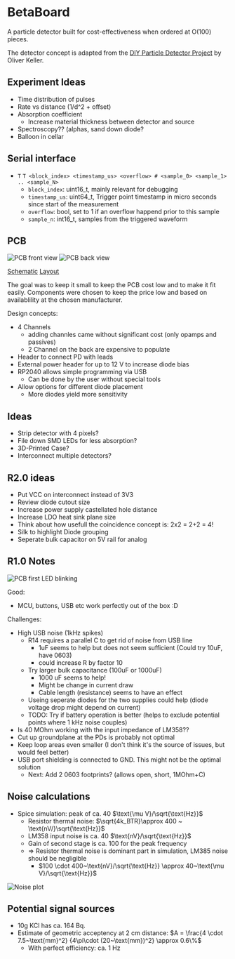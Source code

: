 # BetaBoard

A particle detector built for cost-effectiveness when ordered at O(100) pieces.

The detector concept is adapted from the [DIY Particle Detector Project](https://github.com/ozel/DIY_particle_detector) by Oliver Keller.

## Experiment Ideas

* Time distribution of pulses
* Rate vs distance (1/d^2 + offset)
* Absorption coefficient
    * Increase material thickness between detector and source
* Spectroscopy?? (alphas, sand down diode?
* Balloon in cellar

## Serial interface

* `T` `T <block_index> <timestamp_us> <overflow> # <sample_0> <sample_1> .. <sample_N>`
    * `block_index`: uint16_t, mainly relevant for debugging
    * `timestamp_us`: uint64_t, Trigger point timestamp in micro seconds since start of the measurement
    * `overflow`: bool, set to 1 if an overflow happend prior to this sample
    * `sample_n`:  int16_t, samples from the triggered waveform

## PCB

![PCB front view](other/img/r1.0_pcb_front.png)
![PCB back view](other/img/r1.0_pcb_back.png)

[Schematic](betaBoard/pdf/betaBoard_sch.pdf)
[Layout](betaBoard/pdf/betaBoard_pdf.pdf)

The goal was to keep it small to keep the PCB cost low and to make it fit easily.
Components were chosen to keep the price low and based on availablility at the chosen manufacturer.

Design concepts:
* 4 Channels
    * adding channles came without significant cost (only opamps and passives)
    * 2 Channel on the back are expensive to populate
* Header to connect PD with leads
* External power header for up to 12 V to increase diode bias
* RP2040 allows simple programming via USB
    * Can be done by the user without special tools
* Allow options for different diode placement
    * More diodes yield more sensitivity

## Ideas

* Strip detector with 4 pixels?
* File down SMD LEDs for less absorption?
* 3D-Printed Case?
* Interconnect multiple detectors?

## R2.0 ideas

* Put VCC on interconnect instead of 3V3
* Review diode cutout size
* Increase power supply castellated hole distance
* Increase LDO heat sink plane size
* Think about how usefull the coincidence concept is: 2x2 = 2+2 = 4!
* Silk to highlight Diode grouping
* Seperate bulk capacitor on 5V rail for analog

## R1.0 Notes

![PCB first LED blinking](other/img/hello_world.gif)

Good:
* MCU, buttons, USB etc work perfectly out of the box :D

Challenges:
* High USB noise (1kHz spikes)
    * R14 requires a parallel C to get rid of noise from USB line
        * 1uF seems to help but does not seem sufficient (Could try 10uF, have 0603)
        * could increase R by factor 10
    * Try larger bulk capacitance (100uF or 1000uF)
        * 1000 uF seems to help!
        * Might be change in current draw
        * Cable length (resistance) seems to have an effect
    * Useing seperate diodes for the two supplies could help (diode voltage drop might depend on current)
    * TODO: Try if battery operation is better (helps to exclude potential points where 1 kHz noise couples)
* Is 40 MOhm working with the input impedance of LM358??
* Cut up groundplane at the PDs is probably not optimal
* Keep loop areas even smaller (I don't think it's the source of issues, but would feel better)
* USB port shielding is connected to GND. This might not be the optimal solution
    * Next: Add 2 0603 footprints? (allows open, short, 1MOhm+C)

## Noise calculations

* Spice simulation: peak of ca. 40 $\text{\mu V}/\sqrt{\text{Hz}}$
    * Resistor thermal noise: $\sqrt{4k_BTR}\approx 400 ~ \text{nV/}\sqrt{\text{Hz}}$
    * LM358 input noise is ca. 40 $\text{nV}/\sqrt{\text{Hz}}$
    * Gain of second stage is ca. 100 for the peak frequency
    * => Resistor thermal noise is dominant part in simulation, LM385 noise should be negligible
        * $100 \cdot 400~\text{nV}/\sqrt{\text{Hz}} \approx 40~\text{\mu V}/\sqrt{\text{Hz}}$

![Noise plot](other/img/noise_level_analysis.png)

## Potential signal sources

* 10g KCl has ca. 164 Bq.
* Estimate of geometric acceptency at 2 cm distance: $A = \frac{4 \cdot 7.5~\text{mm}^2} {4\pi\cdot (20~\text{mm})^2} \approx 0.6\%$
    * With perfect efficiency: ca. 1 Hz


